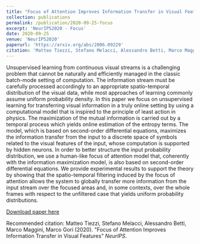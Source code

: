 ```yaml
---
title: "Focus of Attention Improves Information Transfer in Visual Features"
collection: publications
permalink: /publication/2020-09-25-focus
excerpt: 'NeurIPS2020 - Focus'
date: 2020-09-25
venue: 'NeurIPS2020'
paperurl: 'https://arxiv.org/abs/2006.09229'
citation: 'Matteo Tiezzi, Stefano Melacci, Alessandro Betti, Marco Maggini, Marco Gori (2020). &quot;Focus of Attention Improves Information Transfer in Visual Features &quot; <i>NeurIPS2020</i>'
---
```


Unsupervised learning from continuous visual streams is a challenging problem that cannot be naturally and efficiently managed in the classic batch-mode setting of computation. The information stream must be carefully processed accordingly to an appropriate spatio-temporal distribution of the visual data, while most approaches of learning commonly assume uniform probability density. In this paper we focus on unsupervised learning for transferring visual information in a truly online setting by using a computational model that is inspired to the principle of least action in physics. The maximization of the mutual information is carried out by a temporal process which yields online estimation of the entropy terms. The model, which is based on second-order differential equations, maximizes the information transfer from the input to a discrete space of symbols related to the visual features of the input, whose computation is supported by hidden neurons. In order to better structure the input probability distribution, we use a human-like focus of attention model that, coherently with the information maximization model, is also based on second-order differential equations. We provide experimental results to support the theory by showing that the spatio-temporal filtering induced by the focus of attention allows the system to globally transfer more information from the input stream over the focused areas and, in some contexts, over the whole frames with respect to the unfiltered case that yields uniform probability distributions.

[Download paper here](https://arxiv.org/abs/2006.09229)


Recommended citation: 
Matteo Tiezzi, Stefano Melacci, Alessandro Betti, Marco Maggini, Marco Gori  (2020). "Focus of Attention Improves Information Transfer in Visual Features" <i>NeurIPS</i>.